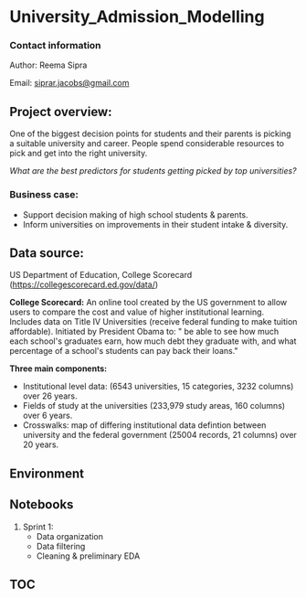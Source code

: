 # University_Admission_Modelling
### Contact information
Author: Reema Sipra

Email: siprar.jacobs@gmail.com

## Project overview:
One of the biggest decision points for students and their parents is picking a suitable university and career. People spend considerable resources to pick and get into the right university. 

*What are the best predictors for students getting picked by top universities?*

### Business case:
- Support decision making of high school students & parents.
- Inform universities on improvements in their student intake & diversity.

## Data source: 
US Department of Education, College Scorecard (https://collegescorecard.ed.gov/data/)

**College Scorecard:** An online tool created by the US government to allow users to compare the cost and value of higher institutional learning. Includes data on Title IV Universities (receive federal funding to make tuition affordable).
Initiated by President Obama to: " be able to see how much each school's graduates earn, how much debt they graduate with, and what percentage of a school's students can pay back their loans." 

**Three main components:** 
 - Institutional level data: (6543 universities, 15 categories, 3232 columns) over 26 years.
 - Fields of study at the universities (233,979 study areas, 160 columns) over 6 years.
 - Crosswalks:  map of differing institutional data defintion between university and the federal government (25004 records, 21 columns) over 20 years.

## Environment

## Notebooks 
1. Sprint 1:
   - Data organization
   - Data filtering
   - Cleaning & preliminary EDA

## TOC

